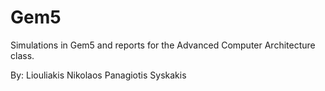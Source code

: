 # Gem5
Simulations in Gem5 and reports for the Advanced Computer Architecture class.

By: 
Liouliakis Nikolaos 
Panagiotis Syskakis 
